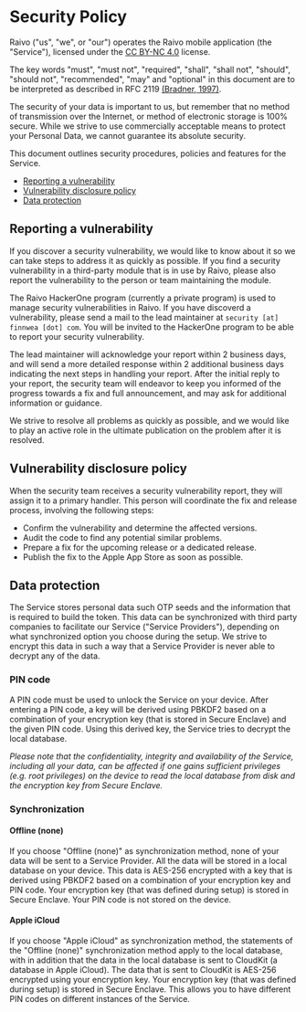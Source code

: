 # Security Policy

Raivo ("us", "we", or "our") operates the Raivo mobile application (the "Service"), licensed under the [CC BY-NC 4.0](https://github.com/tijme/raivo/blob/master/LICENSE.md) license.

The key words "must", "must not", "required", "shall", "shall not", "should", "should not", "recommended", "may" and "optional" in this document are to be interpreted as described in RFC 2119 [(Bradner, 1997)](https://www.ietf.org/rfc/rfc2119.txt).

The security of your data is important to us, but remember that no method of transmission over the Internet, or method of electronic storage is 100% secure. While we strive to use commercially acceptable means to protect your Personal Data, we cannot guarantee its absolute security.

This document outlines security procedures, policies and features for the Service.

  * [Reporting a vulnerability](#reporting-a-vulnerability)
  * [Vulnerability disclosure policy](#vulnerability-disclosure-policy)
  * [Data protection](#data-protection)

## Reporting a vulnerability

If you discover a security vulnerability, we would like to know about it so we can take steps to address it as quickly as possible. If you find a security vulnerability in a third-party module that is in use by Raivo, please also report the vulnerability to the person or team maintaining the module.

The Raivo HackerOne program (currently a private program) is used to manage security vulnerabilities in Raivo. If you have discoverd a vulnerability, please send a mail to the lead maintainer at `security [at] finnwea [dot] com`. You will be invited to the HackerOne program to be able to report your security vulnerability.

The lead maintainer will acknowledge your report within 2 business days, and will send a more detailed response within 2 additional business days indicating the next steps in handling your report. After the initial reply to your report, the security team will endeavor to keep you informed of the progress towards a fix and full announcement, and may ask for additional information or guidance.

We strive to resolve all problems as quickly as possible, and we would like to play an active role in the ultimate publication on the problem after it is resolved.

## Vulnerability disclosure policy

When the security team receives a security vulnerability report, they will assign it to a primary handler. This person will coordinate the fix and release process, involving the following steps:

  * Confirm the vulnerability and determine the affected versions.
  * Audit the code to find any potential similar problems.
  * Prepare a fix for the upcoming release or a dedicated release. 
  * Publish the fix to the Apple App Store as soon as possible.

## Data protection

The Service stores personal data such OTP seeds and the information that is required to build the token. This data can be synchronized with third party companies to facilitate our Service ("Service Providers"), depending on what synchronized option you choose during the setup. We strive to encrypt this data in such a way that a Service Provider is never able to decrypt any of the data. 

### PIN code

A PIN code must be used to unlock the Service on your device. After entering a PIN code, a key will be derived using PBKDF2 based on a combination of your encryption key (that is stored in Secure Enclave) and the given PIN code. Using this derived key, the Service tries to decrypt the local database.

*Please note that the confidentiality, integrity and availability of the Service, including all your data, can be affected if one gains sufficient privileges (e.g. root privileges) on the device to read the local database from disk and the encryption key from Secure Enclave.*

### Synchronization

#### Offline (none)

If you choose "Offline (none)" as synchronization method, none of your data will be sent to a Service Provider. All the data will be stored in a local database on your device. This data is AES-256 encrypted with a key that is derived using PBKDF2 based on a combination of your encryption key and PIN code. Your encryption key (that was defined during setup) is stored in Secure Enclave. Your PIN code is not stored on the device.

#### Apple iCloud

If you choose "Apple iCloud" as synchronization method, the statements of the "Offline (none)" synchronization method apply to the local database, with in addition that the data in the local database is sent to CloudKit (a database in Apple iCloud). The data that is sent to CloudKit is AES-256 encrypted using your encryption key. Your encryption key (that was defined during setup) is stored in Secure Enclave. This allows you to have different PIN codes on different instances of the Service.
